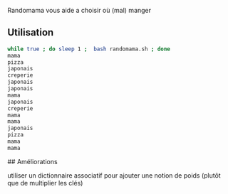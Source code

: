 Randomama vous aide a choisir où (mal) manger

## Utilisation

```bash
while true ; do sleep 1 ;  bash randomama.sh ; done
mama
pizza
japonais
creperie
japonais
japonais
mama
japonais
creperie
mama
mama
japonais
pizza
mama
mama
```

## Améliorations

utiliser un dictionnaire associatif pour ajouter une notion de poids (plutôt que de multiplier les clés) 

